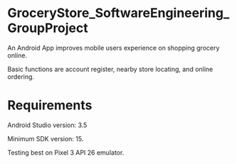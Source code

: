 # GroceryStore_SoftwareEngineering_GroupProject

An Android App improves mobile users experience on shopping grocery online.

Basic functions are account register, nearby store locating, and online ordering.

# Requirements

Android Studio version: 3.5

Minimum SDK version: 15.

Testing best on Pixel 3 API 26 emulator.
